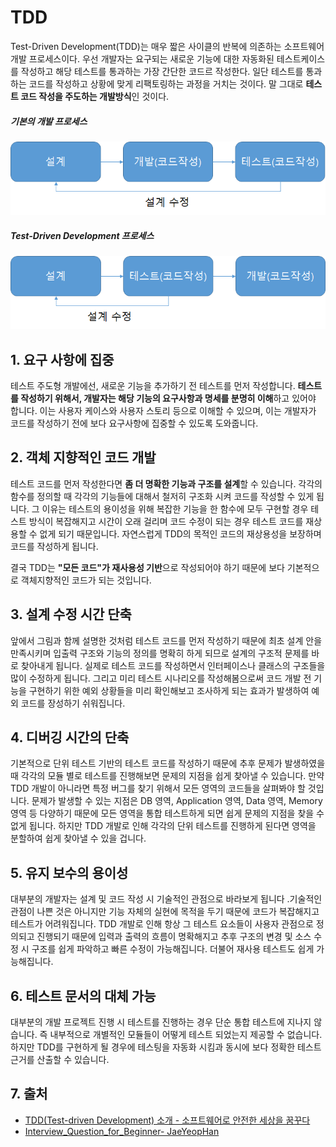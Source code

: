 # TDD

Test-Driven Development(TDD)는 매우 짧은 사이클의 반복에 의존하는 소프트웨어 개발 프로세스이다. 우선 개발자는 요구되는 새로운 기능에 대한 자동화된 테스트케이스를 작성하고 해당 테스트를 통과하는 가장 간단한 코드르 작성한다. 일단 테스트를 통과하는 코드를 작성하고 상황에 맞게 리팩토링하는 과정을 거치는 것이다. 말 그대로 **테스트 코드 작성을 주도하는 개발방식**인 것이다.

##### 기본의 개발 프로세스

![기본의 개발 프로세스](../_images/programming-tdd01.png)

##### Test-Driven Development 프로세스

![TDD 프로세스](../_images/programming-tdd02.png)

## 1. 요구 사항에 집중

테스트 주도형 개발에선, 새로운 기능을 추가하기 전 테스트를 먼저 작성합니다. **테스트를 작성하기 위해서, 개발자는 해당 기능의 요구사항과 명세를 분명히 이해**하고 있어야 합니다. 이는 사용자 케이스와 사용자 스토리 등으로 이해할 수 있으며, 이는 개발자가 코드를 작성하기 전에 보다 요구사항에 집중할 수 있도록 도와줍니다.

## 2. 객체 지향적인 코드 개발

테스트 코드를 먼저 작성한다면 **좀 더 명확한 기능과 구조를 설계**할 수 있습니다. 각각의 함수를 정의할 때 각각의 기능들에 대해서 철저히 구조화 시켜 코드를 작성할 수 있게 됩니다. 그 이유는 테스트의 용이성을 위해 복잡한 기능을 한 함수에 모두 구현할 경우 테스트 방식이 복잡해지고 시간이 오래 걸리며 코드 수정이 되는 경우 테스트 코드를 재상용할 수 없게 되기 때문입니다. 자연스럽게 TDD의 목적인 코드의 재상용성을 보장하며 코드를 작성하게 됩니다.

결국 TDD는 **"모든 코드"가 재사용성 기반**으로 작성되어야 하기 때문에 보다 기본적으로 객체지향적인 코드가 되는 것입니다.

## 3. 설계 수정 시간 단축

앞에서 그림과 함께 설명한 것처럼 테스트 코드를 먼저 작성하기 때문에 최초 설계 안을 만족시키며 입출력 구조와 기능의 정의를 명확히 하게 되므로 설계의 구조적 문제를 바로 찾아내게 됩니다. 실제로 테스트 코드를 작성하면서 인터페이스나 클래스의 구조들을 많이 수정하게 됩니다. 그리고 미리 테스트 시나리오를 작성해봄으로써 코드 개발 전 기능을 구현하기 위한 예외 상황들을 미리 확인해보고 조사하게 되는 효과가 발생하여 예외 코드를 장성하기 쉬워집니다.

## 4. 디버깅 시간의 단축

기본적으로 단위 테스트 기반의 테스트 코드를 작성하기 때문에 추후 문제가 발생하였을 때 각각의 모듈 별로 테스트를 진행해보면 문제의 지점을 쉽게 찾아낼 수 있습니다. 만약 TDD 개발이 아니라면 특정 버그를 찾기 위해서 모든 영역의 코드들을 살펴봐야 할 것입니다. 문제가 발생할 수 있는 지점은 DB 영역, Application 영역, Data 영역, Memory 영역 등 다양하기 때문에 모든 영역을 통합 테스트하게 되면 쉽게 문제의 지점을 찾을 수 없게 됩니다. 하지만 TDD 개발로 인해 각각의 단위 테스트를 진행하게 된다면 영역을 분할하여 쉽게 찾아낼 수 있을 겁니다.

## 5. 유지 보수의 용이성

대부분의 개발자는 설계 및 코드 작성 시 기술적인 관점으로 바라보게 됩니다 .기술적인 관점이 나쁜 것은 아니지만 기능 자체의 실현에 목적을 두기 때문에 코드가 복잡해지고 테스트가 어려워집니다. TDD 개발로 인해 항상 그 테스트 요소들이 사용자 관점으로 정의되고 진행되기 때문에 입력과 출력의 흐름이 명확해지고 추후 구조의 변경 및 소스 수정 시 구조를 쉽게 파악하고 빠른 수정이 가능해집니다. 더불어 재사용 테스트도 쉽게 가능해집니다.

## 6. 테스트 문서의 대체 가능

대부분의 개발 프로젝트 진행 시 테스트를 진행하는 경우 단순 통합 테스트에 지나지 않습니다. 즉 내부적으로 개별적인 모듈들이 어떻게 테스트 되었는지 제공할 수 없습니다. 하지만 TDD를 구현하게 될 경우에 테스팅을 자동화 시킴과 동시에 보다 정확한 테스트 근거를 산출할 수 있습니다.

## 7. 출처

- [TDD(Test-driven Development) 소개 - 소프트웨어로 안전한 세상을 꿈꾸다](https://m.blog.naver.com/PostView.nhn?blogId=suresofttech&logNo=221569611618&proxyReferer=https:%2F%2Fwww.google.com%2F)
- [Interview_Question_for_Beginner- JaeYeopHan](https://github.com/JaeYeopHan/Interview_Question_for_Beginner/tree/master/Development_common_sense)

